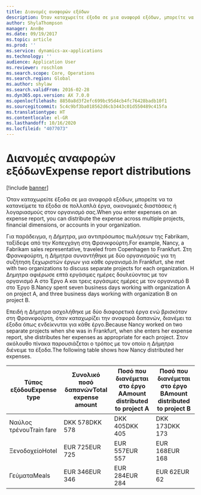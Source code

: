 ```yaml
---
title: Διανομές αναφορών εξόδων
description: Όταν καταχωρείτε έξοδα σε μια αναφορά εξόδων, μπορείτε να τα κατανείμετε τα έξοδα σε πολλά έργα, νομικές οντότητες ή λογαριασμούς στον οργανισμό σας.
author: ShylaThompson
manager: AnnBe
ms.date: 09/19/2017
ms.topic: article
ms.prod: ''
ms.service: dynamics-ax-applications
ms.technology: ''
audience: Application User
ms.reviewer: roschlom
ms.search.scope: Core, Operations
ms.search.region: Global
ms.author: shylaw
ms.search.validFrom: 2016-02-28
ms.dyn365.ops.version: AX 7.0.0
ms.openlocfilehash: 8850a8d3f2efc699bc95d4cb4fc76428badb10f1
ms.sourcegitcommit: 5c4c9bf3ba018562d6cb3443c01d550489c415fa
ms.translationtype: HT
ms.contentlocale: el-GR
ms.lasthandoff: 10/16/2020
ms.locfileid: "4077073"
---
```

# <a name="expense-report-distributions"></a><span data-ttu-id="529bd-103">Διανομές αναφορών εξόδων</span><span class="sxs-lookup"><span data-stu-id="529bd-103">Expense report distributions</span></span>

[!include [banner](../includes/banner.md)]

<span data-ttu-id="529bd-104">Όταν καταχωρείτε έξοδα σε μια αναφορά εξόδων, μπορείτε να τα κατανείμετε τα έξοδα σε πολλαπλά έργα, οικονομικές διαστάσεις ή λογαριασμούς στον οργανισμό σας.</span><span class="sxs-lookup"><span data-stu-id="529bd-104">When you enter expenses on an expense report, you can distribute the expense across multiple projects, financial dimensions, or accounts in your organization.</span></span>

<span data-ttu-id="529bd-105">Για παράδειγμα, η Δήμητρα, μια αντιπρόσωπος πωλήσεων της Fabrikam, ταξίδεψε από την Κοπεγχάγη στη Φρανκφούρτη.</span><span class="sxs-lookup"><span data-stu-id="529bd-105">For example, Nancy, a Fabrikam sales representative, traveled from Copenhagen to Frankfurt.</span></span> <span data-ttu-id="529bd-106">Στη Φρανκφούρτη, η Δήμητρα συναντήθηκε με δύο οργανισμούς για τη συζήτηση ξεχωριστών έργων για κάθε οργανισμό.</span><span class="sxs-lookup"><span data-stu-id="529bd-106">In Frankfurt, she met with two organizations to discuss separate projects for each organization.</span></span> <span data-ttu-id="529bd-107">Η Δημητρα αφιέρωσε επτά εργάσιμες ημέρες δουλεύοντας με τον οργανισμό Α στο Έργο A και τρεις εργάσιμες ημέρες με τον οργανισμό Β στο Έργο Β.</span><span class="sxs-lookup"><span data-stu-id="529bd-107">Nancy spent seven business days working with organization A on project A, and three business days working with organization B on project B.</span></span>

<span data-ttu-id="529bd-108">Επειδή η Δήμητρα ασχολήθηκε με δύο διαφορετικά έργα ενώ βρισκόταν στη Φρανκφούρτη, όταν καταχωρίζει την αναφορά δαπανών, διανέμει τα έξοδα όπως ενδείκνυται για κάθε έργο.</span><span class="sxs-lookup"><span data-stu-id="529bd-108">Because Nancy worked on two separate projects when she was in Frankfurt, when she enters her expense report, she distributes her expenses as appropriate for each project.</span></span> <span data-ttu-id="529bd-109">Στον ακόλουθο πίνακα παρουσιάζεται ο τρόπος με τον οποίο η Δήμητρα διένειμε τα έξοδα.</span><span class="sxs-lookup"><span data-stu-id="529bd-109">The following table shows how Nancy distributed her expenses.</span></span>


| <span data-ttu-id="529bd-110">Τύπος εξόδου</span><span class="sxs-lookup"><span data-stu-id="529bd-110">Expense type</span></span> | <span data-ttu-id="529bd-111">Συνολικό ποσό δαπανών</span><span class="sxs-lookup"><span data-stu-id="529bd-111">Total expense amount</span></span>|<span data-ttu-id="529bd-112">Ποσό που διανέμεται στο έργο Α</span><span class="sxs-lookup"><span data-stu-id="529bd-112">Amount distributed to project A</span></span>| <span data-ttu-id="529bd-113">Ποσό που διανέμεται στο έργο Β</span><span class="sxs-lookup"><span data-stu-id="529bd-113">Amount distributed to project B</span></span> |
|--------------|---------------------|-------------------------------|---------------------------------|
|<span data-ttu-id="529bd-114">Ναύλος τρένου</span><span class="sxs-lookup"><span data-stu-id="529bd-114">Train fare</span></span>   |<span data-ttu-id="529bd-115">DKK 578</span><span class="sxs-lookup"><span data-stu-id="529bd-115">DKK 578</span></span>              |<span data-ttu-id="529bd-116">DKK 405</span><span class="sxs-lookup"><span data-stu-id="529bd-116">DKK 405</span></span>                        |<span data-ttu-id="529bd-117">DKK 173</span><span class="sxs-lookup"><span data-stu-id="529bd-117">DKK 173</span></span>                          |
|<span data-ttu-id="529bd-118">Ξενοδοχείο</span><span class="sxs-lookup"><span data-stu-id="529bd-118">Hotel</span></span>         |<span data-ttu-id="529bd-119">EUR 725</span><span class="sxs-lookup"><span data-stu-id="529bd-119">EUR 725</span></span>              |<span data-ttu-id="529bd-120">EUR 557</span><span class="sxs-lookup"><span data-stu-id="529bd-120">EUR 557</span></span>                        |<span data-ttu-id="529bd-121">EUR 168</span><span class="sxs-lookup"><span data-stu-id="529bd-121">EUR 168</span></span>                          |
|<span data-ttu-id="529bd-122">Γεύματα</span><span class="sxs-lookup"><span data-stu-id="529bd-122">Meals</span></span>         |<span data-ttu-id="529bd-123">EUR 346</span><span class="sxs-lookup"><span data-stu-id="529bd-123">EUR 346</span></span>              |<span data-ttu-id="529bd-124">EUR 284</span><span class="sxs-lookup"><span data-stu-id="529bd-124">EUR 284</span></span>                        |<span data-ttu-id="529bd-125">EUR 62</span><span class="sxs-lookup"><span data-stu-id="529bd-125">EUR 62</span></span>                           |

